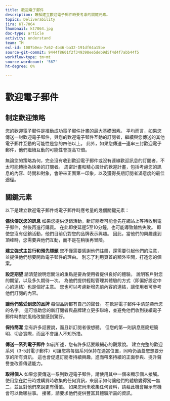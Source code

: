 ```yaml
---
title: 歡迎電子郵件
description: 瞭解建立歡迎電子郵件時要考慮的關鍵元素。
topics: Deliverability
jira: KT-7064
thumbnail: kt7064.jpg
doc-type: article
activity: understand
team: TM
exl-id: 1007b0ea-7a62-4b46-ba32-191df64a15be
source-git-commit: 9444f8601f2f349398ee5deb9d5f4d4f7abb44f5
workflow-type: tm+mt
source-wordcount: '567'
ht-degree: 0%

---
```


# 歡迎電子郵件

## 制定歡迎策略

您的歡迎電子郵件是推動成功電子郵件計畫的最大基礎因素。 平均而言，如果您傳送一封歡迎電子郵件，與您的歡迎電子郵件互動的訂閱者，繼續與您傳送的其他電子郵件互動的可能性是您的四倍以上。 此外，如果您傳送一連串三封歡迎電子郵件，他們繼續互動的可能性會提高12倍。

無論您的策略為何，完全沒有收到歡迎電子郵件或沒有連線歡迎訊息的訂閱者，不太可能轉換為快樂的訂閱者。 周密計畫和精心設計的歡迎計畫，包括考慮您的訊息的內容、時間和對象，會帶來正面第一印象，以及獲得長期訂閱者滿意度的最佳途徑。

## 關鍵元素

以下是建立歡迎電子郵件或電子郵件時應考量的幾個關鍵元素：

**儘快傳送您的訊息**
如果您提供促銷活動，新訂閱者可能會先在網站上等待收到電子郵件，然後再進行購買。 在此即使延遲5至10分鐘，也可能導致銷售失敗。 即使您沒有促銷活動，他們目前仍對您的品牌表示興趣。 因此，當他們的興趣達到頂峰時，您需要與他們互動，而不是在稍後再冒險。

**建立強式主旨行和預先標題**
您不僅需要感謝他們註冊，還需要引起他們的注意，並提供他們想要開啟電子郵件的理由。 別忘了利用頁首的額外空間，打造您的個案。

**設定期望**
請清楚說明您關注的重點是要為使用者提供良好的體驗。 說明客戶對您的期望，以及多久期待一次。 為他們提供輕鬆管理其體驗的方式（即偏好設定中心的連結）也是個好主意。 您也可以考慮新增先前內容的連結，讓使用者可參考他們訂閱的內容。

**讓他們感受到您的品牌**
每個品牌都有自己的聲音。 在歡迎電子郵件中清楚顯示您的名字。 這可協助您的新訂閱者與品牌建立更多聯絡，並避免他們收到後續電子郵件時對於風格改變感到驚訝。

**保持簡潔**
您有許多話要說，而且新訂閱者很想聽。 但您的第一則訊息應簡短簡明、切合實際，而且不會讓人不知所措。

**傳送一系列電子郵件**
如前所述，您有許多話要跟細心的觀眾說。 建立完整的歡迎系列（3-5封電子郵件）可讓您將每個系列保持在適當位置，同時仍涵蓋您想要分享的所有資訊。 這也會促進訂閱者持續興趣，進而帶來持續的正面參與、提升聲譽並改善傳遞能力。

**取得個人**
如果您要傳送一系列歡迎電子郵件，請使用其中一個來顯示個人接觸。 使用您在註冊時或購買時收集的任何資訊，來展示如何讓他們的體驗變得獨一無二，並且對他們來說更有價值。 如果您尚未收集任何資料，請藉此機會顯示有機會可以做哪些事。 接著，請要求他們提供豐富其體驗所需的資訊。
